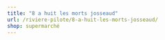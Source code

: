 ```yaml
---
title: "8 a huit les morts josseaud"
url: /riviere-pilote/8-a-huit-les-morts-josseaud/
shop: supermarché
---
```

